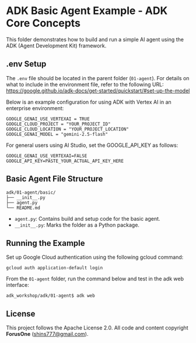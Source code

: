 # ADK Basic Agent Example - ADK Core Concepts

This folder demonstrates how to build and run a simple AI agent using the ADK (Agent Development Kit) framework.

## .env Setup

The `.env` file should be located in the parent folder (`01-agent`). For details on what to include in the environment file, refer to the following URL:  
https://google.github.io/adk-docs/get-started/quickstart/#set-up-the-model

Below is an example configuration for using ADK with Vertex AI in an enterprise environment:

```
GOOGLE_GENAI_USE_VERTEXAI = TRUE
GOOGLE_CLOUD_PROJECT = "YOUR_PROJECT_ID"
GOOGLE_CLOUD_LOCATION = "YOUR_PROJECT_LOCATION"
GOOGLE_GENAI_MODEL = "gemini-2.5-flash"
```

For general users using AI Studio, set the GOOGLE_API_KEY as follows:

```
GOOGLE_GENAI_USE_VERTEXAI=FALSE
GOOGLE_API_KEY=PASTE_YOUR_ACTUAL_API_KEY_HERE
```

## Basic Agent File Structure
```
adk/01-agent/basic/
├── __init__.py
├── agent.py
└── README.md
```

- `agent.py`: Contains build and setup code for the basic agent.
- `__init__.py`: Marks the folder as a Python package.

## Running the Example

Set up Google Cloud authentication using the following gcloud command:

```
gcloud auth application-default login
```

From the `01-agent` folder, run the command below and test in the adk web interface:

```
adk_workshop/adk/01-agent$ adk web
```

## License
This project follows the Apache License 2.0. All code and content copyright **ForusOne** (shins777@gmail.com).
